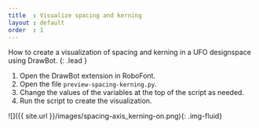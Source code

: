 ```yaml
---
title  : Visualize spacing and kerning
layout : default
order  : 1
---
```


How to create a visualization of spacing and kerning in a UFO designspace using DrawBot.
{: .lead }

1. Open the DrawBot extension in RoboFont.
2. Open the file `preview-spacing-kerning.py`.
3. Change the values of the variables at the top of the script as needed.
4. Run the script to create the visualization.

![]({{ site.url }}/images/spacing-axis_kerning-on.png){: .img-fluid}
